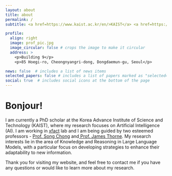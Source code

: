 ```yaml
---
layout: about
title: about
permalink: /
subtitle: <a href=https://www.kaist.ac.kr/en/>KAIST</a> <a href=https://gsai.kaist.ac.kr/>Kim Jaechul Graduate School of AI </a>

profile:
  align: right
  image: prof_pic.jpg
  image_circular: false # crops the image to make it circular
  address: >
    <p>Building 9</p>
    <p>85 Hoegi-ro, Cheongnyangri-dong, Dongdaemun-gu, Seoul</p>

news: false  # includes a list of news items
selected_papers: false # includes a list of papers marked as "selected={true}"
social: true  # includes social icons at the bottom of the page
---
```

<div class='info'>
<h1> Bonjour! </h1>
<p> I am currently a PhD scholar at the Korea Advance Institute of Science and Technology (KAIST), where my research focuses on Artificial Intelligence (AI). I am working in <a href="https://xfact.net/"> xfact</a> lab and I am being guided by two esteemed professors -  <a href='https://sites.google.com/a/kaist.edu/song-chong'>Prof. Song Chong</a> and<a href='https://jamesthorne.com/'> Prof. James Thorne</a>. My research interests lie in the area of Knowledge and Reasoning in Large Language Models, with a particular focus on developing strategies to enhance their adaptability to new information. </p>
<p> Thank you for visiting my website, and feel free to contact me if you have any questions or would like to learn more about my research. </p>
</div>